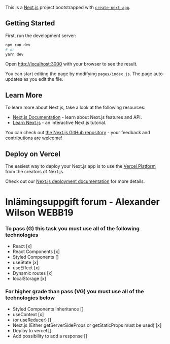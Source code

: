 This is a [Next.js](https://nextjs.org/) project bootstrapped with [`create-next-app`](https://github.com/vercel/next.js/tree/canary/packages/create-next-app).

## Getting Started

First, run the development server:

```bash
npm run dev
# or
yarn dev
```

Open [http://localhost:3000](http://localhost:3000) with your browser to see the result.

You can start editing the page by modifying `pages/index.js`. The page auto-updates as you edit the file.

## Learn More

To learn more about Next.js, take a look at the following resources:

- [Next.js Documentation](https://nextjs.org/docs) - learn about Next.js features and API.
- [Learn Next.js](https://nextjs.org/learn) - an interactive Next.js tutorial.

You can check out [the Next.js GitHub repository](https://github.com/vercel/next.js/) - your feedback and contributions are welcome!

## Deploy on Vercel

The easiest way to deploy your Next.js app is to use the [Vercel Platform](https://vercel.com/import?utm_medium=default-template&filter=next.js&utm_source=create-next-app&utm_campaign=create-next-app-readme) from the creators of Next.js.

Check out our [Next.js deployment documentation](https://nextjs.org/docs/deployment) for more details.


# Inlämingsuppgift forum - Alexander Wilson WEBB19

### To pass (G) this task you must use all of the following technologies
- React [x]
- React Components [x]
- Styled Components []
- useState [x]
-  useEffect [x]
-  Dynamic routes [x]
-  localStorage [x]

 ### For higher grade than pass (VG) you must use all of the technologies below
 - Styled Components Inheritance []
 - useContext [x]
 - (or useReducer) []
 - Next.js (Either getServerSideProps or getStaticProps must be used) [x]
 - Deploy to vercel []
 - Add possibility to add a response []